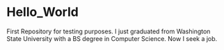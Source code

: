 Hello_World
===========

First Repository for testing purposes.
I just graduated from Washington State University with a BS degree in Computer Science. 
Now I seek a job.
